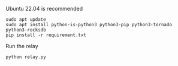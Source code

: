 
Ubuntu 22.04 is recommended

    sudo apt update
    sudo apt install python-is-python3 python3-pip python3-tornado python3-rocksdb
    pip install -r requirement.txt

Run the relay

    python relay.py


